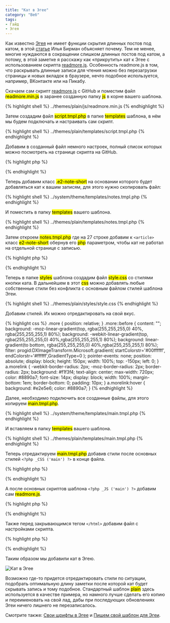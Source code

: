 ```yaml
---
title: "Кат в Эгее"
category: "Веб"
tags:
- Гайд
- Эгея
---
```


Как известно [Эгея][1] не имеет функции скрытия длинных постов под катом, в этой [статье][2] Илья Бирман объясняет почему. Тем не менее, многие нуждаются в сокращении слишком длинных постов под катом, а потому, в этой заметке я расскажу как «прикрутить» кат к Эгее с использованием скрипта [readmore.js][3]. Особенность readmore.js в том, что раскрывать длинные записи для чтения можно без перезагрузки страницы и новых вкладок в браузере, нечто подобное используется, например, ВКонтакте или на Пикабу.

Скачаем сам скрипт [readmore.js][4] с GitHub и поместим файл <mark>readmore.min.js</mark> в заранее созданную папку <mark>js</mark> в корне вашего шаблона.

{% highlight shell %}
../themes/plain/js/readmore.min.js
{% endhighlight %}

Затем создадим файл <mark>script.tmpl.php</mark> в папке <mark>templates</mark> шаблона, в нём мы будем подключать и настраивать сам скрипт.

{% highlight shell %}
../themes/plain/templates/script.tmpl.php
{% endhighlight %}

Добавим в созданный файл немного настроек, полный список которых можно посмотреть на странице скрипта на GitHub.

{% highlight php %}
<script type="text/javascript">
    $('.e2-note-short').readmore({
        speed: 75, // Скорость раскрытия ката
        collapsedHeight: 1250, // Длинна заметки после которой будет добавлен кат
        moreLink: '<div class="more"><a class="morelink" href="#">Показать полностью</a></div>', // Классы кнокпи раскрытия ката
        lessLink: '' // Классы кнокпи скрытия ката
    });
</script>
{% endhighlight %}

Теперь добавим класс <mark>.e2-note-short</mark> на основании которого будет добавляться кат к вашим записям, для этого нужно скопировать файл:

{% highlight shell %}
../system/theme/templates/notes.tmpl.php
{% endhighlight %}

И поместить в папку <mark>templates</mark> вашего шаблона.

{% highlight shell %}
../themes/plain/templates/notes.tmpl.php
{% endhighlight %}

Затем откроем <mark>notes.tmpl.php</mark> где на 27 строке добавим к `<article>` класс <mark>e2-note-short</mark> обернув его <mark>php</mark> параметром, чтобы кат не работал на отдельной странице с записью.

{% highlight php %}
<article class="<?php if ($content['class'] != 'note') { ?>e2-note-short<?php } ?>">
{% endhighlight %}

Теперь в папке <mark>styles</mark> шаблона создадим файл <mark>style.css</mark> со стилями кнопки ката. В дальнейшем в этот <mark>css</mark> можно добавлять любые собственные стили без конфликта с основным файлом стилей шаблона Эгеи.

{% highlight shell %}
../themes/plain/styles/style.css
{% endhighlight %}

Добавим стилей. Их можно отредактировать на свой вкус.

{% highlight css %}
.more {
    position: relative;
}
.more::before {
    content: "";
    background: -moz-linear-gradient(top, rgba(255,255,255,0) 40%, rgba(255,255,255,1) 80%);
    background: -webkit-linear-gradient(top, rgba(255,255,255,0) 40%,rgba(255,255,255,1) 80%);
    background: linear-gradient(to bottom, rgba(255,255,255,0) 40%,rgba(255,255,255,1) 80%);
    filter: progid:DXImageTransform.Microsoft.gradient( startColorstr='#00ffffff', endColorstr='#ffffff',GradientType=0 ); 
    pointer-events: none;
    position: absolute;
    display: block;
    height: 150px;
    width: 100%;
    top: -150px;
    left: 0;
}
a.morelink {
    -webkit-border-radius: 2px;
    -moz-border-radius: 2px;
    border-radius: 2px;
    background: #f1f3f4;
    text-align: center;
    max-width: 720px;
    color: #8890a7;
    font-size: 14px;
    display: block;
    width: 100%;
    margin-bottom: 1em;
    border-bottom: 0;
    padding: 10px;
}
a.morelink:hover {
    background: #e2e5e6;
    color: #8890a7;
}
{% endhighlight %}

Далее, необходимо подключить все созданные файлы, для этого копируем <mark>main.tmpl.php</mark>.

{% highlight shell %}
../system/theme/templates/main.tmpl.php
{% endhighlight %}

И вставляем в папку <mark>templates</mark> вашего шаблона.

{% highlight shell %}
../themes/plain/templates/main.tmpl.php
{% endhighlight %}

Теперь отредактируем <mark>main.tmpl.php</mark> добавив стили после основных стилей `<?php _CSS ('main') ?>` в конце файла.

{% highlight php %}
<?php _CSS ('style') ?>
{% endhighlight %}

А после основных скриптов шаблона `<?php _JS ('main') ?>` добавим сам <mark>readmore.js</mark>.

{% highlight php %}
<?php _JS ('readmore.min') ?>
{% endhighlight %}

Также перед закрывающимся тегом `</html>` добавим файл с настройками скрипта.

{% highlight php %}
<?php _T ('script') ?>
{% endhighlight %}

Таким образом мы добавили кат в Эгею. 

![Кат в Эгее][image-1]

<p main>Возможно где-то придется отредактировать стили по ситуации, подобрать оптимальную длину заметки после которой кат будет скрывать запись и тому подобное. Стандартный шаблон <mark>plain</mark> здесь используется в качестве примера, но намного лучше сделать его копию и переименовать на свой лад, дабы при последующих обновлениях Эгеи ничего лишнего не перезаписалось.</p>

<p aside>Смотрите также: <a href="{{ site.baseurl }}/blog/svoi-shrifty-v-egee/">Свои шрифты в Эгее</a> и <a href="{{ site.baseurl }}/blog/pishem-svoy-shablon-dlya-egei/">Пишем свой шаблон для Эгеи</a>.</p>

[1]: https://blogengine.ru
[2]: https://ilyabirman.ru/meanwhile/all/no-cut-in-aegea/
[3]: http://jedfoster.com/Readmore.js/
[4]: https://github.com/jedfoster/Readmore.js
[image-1]: https://i.imgur.com/KcpY7yg.png